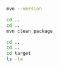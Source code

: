 ```bash
mvn --version
```
```bash
cd ..
cd ..
mvn clean package
```
```bash
cd ..
cd ..
cd target
ls -la
```
